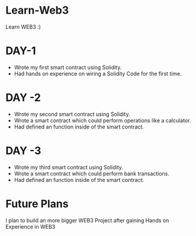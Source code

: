 # Learn-Web3 
Learn WEB3 :)

# DAY-1

- Wrote my first smart contract using Solidity.
- Had hands on experience on wiring a Solidity Code for the first time.

# DAY -2 

- Wrote my second smart contract using Solidity.
- Wrote a smart contract which could perform operations like a calculator.
- Had defined an function inside of the smart contract.

# DAY -3 
  
- Wrote my third smart contract using Solidity.
- Wrote a smart contract which could perform bank transactions.
- Had defined an function inside of the smart contract.

# Future Plans

I plan to build an more bigger WEB3 Project after gaining Hands on Experience in WEB3 